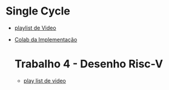 # Single Cycle

* [playlist de Video](https://www.youtube.com/playlist?list=PLcvOyD_LMr6nd3-M5_7Ta5kHfxNqvAl67)
* [Colab da Implementação](https://colab.research.google.com/drive/1zu_QOlFuqM9g_nA5l16GKRIin5B0KbEA?usp=sharing)

  # Trabalho 4 - Desenho Risc-V

  * [play list de video](https://www.youtube.com/playlist?list=PLcvOyD_LMr6lJfzPk3wmMqBp7vgL_EtJs)
